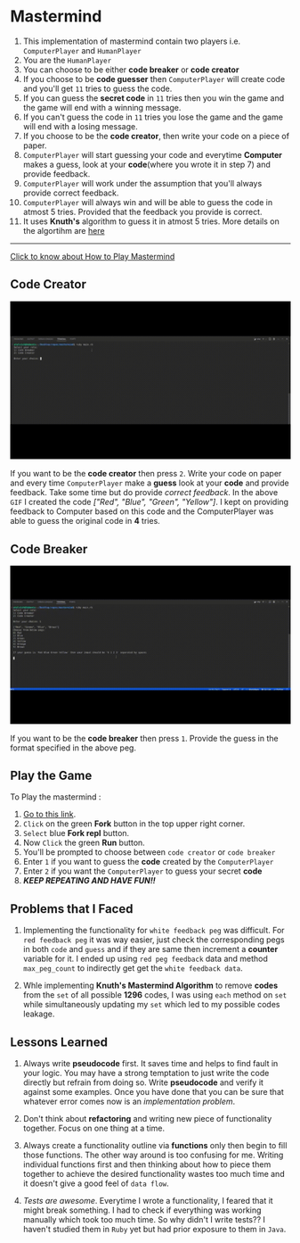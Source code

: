 # Mastermind

1. This implementation of mastermind contain two players i.e. `ComputerPlayer` and `HumanPlayer`
2. You are the `HumanPlayer`
3. You can choose to be either **code breaker** or **code creator**
4. If you choose to be **code guesser** then `ComputerPlayer` will create code and you'll get `11` tries to guess the code.
5. If you can guess the **secret code** in `11` tries then you win the game and the game will end with a winning message.
6. If you can't guess the code in `11` tries you lose the game and the game will end with a losing message.
7. If you choose to be the **code creator**, then write your code on a piece of paper.
8. `ComputerPlayer` will start guessing your code and everytime **Computer** makes a guess, look at your **code**(where you wrote it in step 7) and provide feedback.
9. `ComputerPlayer` will work under the assumption that you'll always provide correct feedback.
10. `ComputerPlayer` will always win and will be able to guess the code in atmost 5 tries. Provided that the feedback you provide is correct.
11. It uses **Knuth's** algorithm to guess it in atmost 5 tries. More details on the algortihm are [here](https://en.wikipedia.org/wiki/Mastermind_(board_game)#Best_strategies_with_four_holes_and_six_colors)

---

[Click to know about How to Play Mastermind](https://www.wikihow.com/Play-Mastermind)

## Code Creator

![Code Creator](https://github.com/Atul-Vish/mastermind/blob/main/media/code_creator.gif)

If you want to be the **code creator** then press `2`. Write your code on paper and every time `ComputerPlayer` make a **guess** look at your **code** and provide feedback. Take some time but do provide *correct feedback*. In the above `GIF` I created the code *["Red", "Blue", "Green", "Yellow"]*. I kept on providing feedback to Computer based on this code and the ComputerPlayer was able to guess the original code in **4** tries.

## Code Breaker

![Code Breaker](https://github.com/Atul-Vish/mastermind/blob/main/media/code_guess.gif)

If you want to be the **code breaker** then press `1`. Provide the guess in the format specified in the above peg.

## Play the Game

To Play the mastermind : 
1. [Go to this link](https://replit.com/@atulvishwakarm6/mastermind).
2. `Click` on the green  **Fork** button in the top upper right corner.
3. `Select` blue **Fork repl** button.
4. Now `Click` the green **Run** button.
5. You'll be prompted to choose between `code creator` or `code breaker`
6. Enter `1` if you want to guess the **code** created by the `ComputerPlayer`
7. Enter `2` if you want the `ComputerPlayer` to guess your secret **code**
8. ***KEEP REPEATING AND HAVE FUN!!***

## Problems that I Faced

1. Implementing the functionality for `white feedback peg` was difficult. For `red feedback peg` it was way easier, just check the corresponding pegs in both `code` and `guess` and if they are same then increment a **counter** variable for it. I ended up using `red peg feedback` data and method `max_peg_count` to indirectly get get the `white feedback data`.

2. Whle implementing **Knuth's Mastermind Algorithm** to remove **codes** from the `set` of all possible **1296** codes, I was using `each` method on `set` while simultaneously updating my `set` which led to my possible codes leakage.

## Lessons Learned

1. Always write **pseudocode** first. It saves time and helps to find fault in your logic. You may have a strong temptation to just write the code directly but refrain from doing so. Write **pseudocode** and verify it against some examples. Once you have done that you can be sure that whatever error comes now is an *implementation problem*.

2. Don't think about **refactoring** and writing new piece of functionality together. Focus on one thing at a time.

3. Always create a functionality outline via **functions** only then begin to fill those functions. The other way around is too confusing for me. Writing individual functions first and then thinking about how to piece them together to achieve the desired functionality wastes too much time and it doesn't give a good feel of `data flow`.

4. *Tests are awesome*. Everytime I wrote a functionality, I feared that it might break something. I had to check if everything was working manually which took too much time. So why didn't I write tests?? I haven't studied them in `Ruby` yet but had prior exposure to them in `Java`. 
